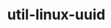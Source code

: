---
title: "util-linux-uuid"
layout: cache
categories: [package, v0.18.1]
meta: {"versions": ["2.37.4"], "compilers": ["gcc@=7.3.1", "gcc@=7.5.0", "gcc@=8.4.0"], "oss": ["amzn2", "ubuntu18.04"], "platforms": ["linux"], "targets": ["aarch64", "graviton2", "x86_64", "x86_64_v3", "x86_64_v4"], "stacks": ["aws-ahug", "aws-ahug-aarch64", "aws-isc", "aws-isc-aarch64", "build_systems", "data-vis-sdk", "e4s", "radiuss", "root", "tutorial"], "num_specs": 6, "num_specs_by_stack": {"data-vis-sdk": 1, "root": 6, "tutorial": 2, "build_systems": 1, "e4s": 1, "radiuss": 1, "aws-isc": 2, "aws-ahug": 2, "aws-isc-aarch64": 2, "aws-ahug-aarch64": 2}}
spec_details: [{"hash": "7fulw7ltpkq3t6edfpx3yhqsikyuevi6", "compiler": "gcc@=7.5.0", "versions": ["2.37.4"], "os": "ubuntu18.04", "platform": "linux", "target": "x86_64", "variants": [], "stacks": ["data-vis-sdk", "root", "tutorial", "build_systems", "e4s", "radiuss"], "size": "-", "tarball": "https://binaries.spack.io/releases/v0.18.1/build_cache/linux-ubuntu18.04-x86_64/gcc-7.5.0/util-linux-uuid-2.37.4/linux-ubuntu18.04-x86_64-gcc-7.5.0-util-linux-uuid-2.37.4-7fulw7ltpkq3t6edfpx3yhqsikyuevi6.spack"}, {"hash": "hw4gvnmqzw2irjuq4eqqxrxvrmfacemy", "compiler": "gcc@=7.3.1", "versions": ["2.37.4"], "os": "amzn2", "platform": "linux", "target": "x86_64_v4", "variants": [], "stacks": ["aws-isc", "aws-ahug", "root"], "size": "-", "tarball": "https://binaries.spack.io/releases/v0.18.1/build_cache/linux-amzn2-x86_64_v4/gcc-7.3.1/util-linux-uuid-2.37.4/linux-amzn2-x86_64_v4-gcc-7.3.1-util-linux-uuid-2.37.4-hw4gvnmqzw2irjuq4eqqxrxvrmfacemy.spack"}, {"hash": "xpgdn6fhzrvk2lr7u7fbksdrumi2x2dy", "compiler": "gcc@=7.3.1", "versions": ["2.37.4"], "os": "amzn2", "platform": "linux", "target": "graviton2", "variants": [], "stacks": ["root", "aws-isc-aarch64", "aws-ahug-aarch64"], "size": "-", "tarball": "https://binaries.spack.io/releases/v0.18.1/build_cache/linux-amzn2-graviton2/gcc-7.3.1/util-linux-uuid-2.37.4/linux-amzn2-graviton2-gcc-7.3.1-util-linux-uuid-2.37.4-xpgdn6fhzrvk2lr7u7fbksdrumi2x2dy.spack"}, {"hash": "yegat4ab6246iohprvcor2g2ulj2a7iv", "compiler": "gcc@=7.3.1", "versions": ["2.37.4"], "os": "amzn2", "platform": "linux", "target": "aarch64", "variants": [], "stacks": ["root", "aws-isc-aarch64", "aws-ahug-aarch64"], "size": "-", "tarball": "https://binaries.spack.io/releases/v0.18.1/build_cache/linux-amzn2-aarch64/gcc-7.3.1/util-linux-uuid-2.37.4/linux-amzn2-aarch64-gcc-7.3.1-util-linux-uuid-2.37.4-yegat4ab6246iohprvcor2g2ulj2a7iv.spack"}, {"hash": "knxtcuys76buohwj2s3nkiucpu3gubjx", "compiler": "gcc@=7.3.1", "versions": ["2.37.4"], "os": "amzn2", "platform": "linux", "target": "x86_64_v3", "variants": [], "stacks": ["aws-isc", "aws-ahug", "root"], "size": "-", "tarball": "https://binaries.spack.io/releases/v0.18.1/build_cache/linux-amzn2-x86_64_v3/gcc-7.3.1/util-linux-uuid-2.37.4/linux-amzn2-x86_64_v3-gcc-7.3.1-util-linux-uuid-2.37.4-knxtcuys76buohwj2s3nkiucpu3gubjx.spack"}, {"hash": "sgf54vjdhmsoykj5bw5afj2a6qekzdts", "compiler": "gcc@=8.4.0", "versions": ["2.37.4"], "os": "ubuntu18.04", "platform": "linux", "target": "x86_64", "variants": [], "stacks": ["tutorial", "root"], "size": "-", "tarball": "https://binaries.spack.io/releases/v0.18.1/build_cache/linux-ubuntu18.04-x86_64/gcc-8.4.0/util-linux-uuid-2.37.4/linux-ubuntu18.04-x86_64-gcc-8.4.0-util-linux-uuid-2.37.4-sgf54vjdhmsoykj5bw5afj2a6qekzdts.spack"}]
---